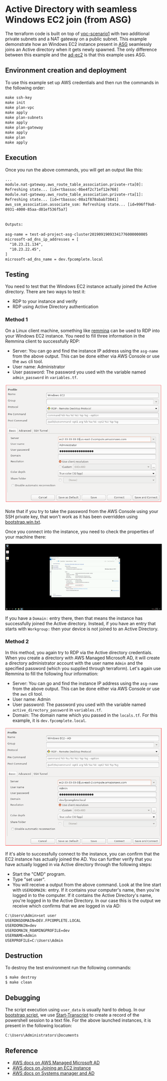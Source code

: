 # Active Directory with seamless Windows EC2 join (from ASG)

The terraform code is built on top of
[vpc-scenario1](https://docs.aws.amazon.com/vpc/latest/userguide/VPC_Scenario1.html)
with two additional private subnets and a NAT gateway on a public
subnet. This example demonstrate how an Windows EC2 instance present
in
[ASG](https://docs.aws.amazon.com/autoscaling/ec2/userguide/AutoScalingGroup.html)
seamlessly joins an Active directory when it gets newly spawned. The
only difference between this example and the [ad-ec2](../ad-ec2) is
that this example uses ASG.

## Environment creation and deployment

To use this example set up AWS credentials and then run the commands in the 
following order:

```
make ssh-key
make init
make plan-vpc
make apply
make plan-subnets
make apply
make plan-gateway
make apply
make plan
make apply
```

## Execution

Once you run the above commands, you will get an output like this:

``` shellsession
...
module.nat-gateway.aws_route_table_association.private-rta[0]: Refreshing state... [id=rtbassoc-0be4f2c71ef12e768]
module.nat-gateway.aws_route_table_association.private-rta[1]: Refreshing state... [id=rtbassoc-08a1f878abab73841]
aws_ssm_association.associate_ssm: Refreshing state... [id=996ff9a8-0931-4000-85aa-d01ef536f5a7]


Outputs:

asg-name = test-ad-project-asg-cluster20190919093341776000000005
microsoft-ad_dns_ip_addresses = [
  "10.23.21.134",
  "10.23.22.45",
]
microsoft-ad_dns_name = dev.fpcomplete.local
```

## Testing

You need to test that the Windows EC2 instance actually joined the
Active directory. There are two ways to test it:

* RDP to your instance and verify
* RDP using Active Directory authentication

### Method 1

On a Linux client machine, something like
[remmina](https://remmina.org) can be used to RDP into your Windows
EC2 instance. You need to fill three information in the Remmina client
to successfully RDP:

* Server: You can go and find the instance IP address using the
  `asg-name` from the above output. This can be done either via AWS
  Console or use the `aws` cli tool.
* User name: Administrator
* User password: The password you used with the variable named
  `admin_password` in `variables.tf`.

![Remmina settings](./assets/remmina-settings1.png)

Note that if you try to take the password from the AWS Console using
your SSH private key, that won't work as it has been overridden using
[bootstrap.win.txt](./bootstrap.win.txt).

Once you connect into the instance, you need to check the properties
of your machine there:

![System Properties](./assets/system-properties.png)

If you have a `Domain:` entry there, then that means the instance has
successfully joined the Active directory. Instead, if you have an
entry that starts with `Workgroup:` then your device is not joined to an
Active Directory.

### Method 2

In this method, you again try to RDP via the Active directory
credentials. When you create a directory with AWS Managed Microsoft
AD, it will create a directory administrator account with the user
name `Admin` and the specified password (which you supplied through
terraform). Let's again use Remmina to fill the following four
information:

* Server: You can go and find the instance IP address using the
  `asg-name` from the above output. This can be done either via AWS
  Console or use the `aws` cli tool.
* User name: Admin
* User password: The password you used with the variable named
  `active_directory_password` in `variables.tf`.
* Domain: The domain name which you passed in the `locals.tf`. For
  this example, it is `dev.fpcomplete.local`.

![Remmina settings](./assets/remmina-settings2.png)

If it's able to successfully connect to the instance, you can confirm
that the EC2 instance has actually joined the AD. You can further verify that you have actually logged in via Active directory through the following steps:

* Start the "CMD" program.
* Type "set user".
* You will receive a output from the above command. Look at the line
  start with `USERDOMAIN:` entry. If it contains your computer's name,
  then you're logged in to the computer. If it contains the Active
  Directory's name, you're logged in to the Active Directory. In our
  case this is the output we receive which confirms that we are logged
  in via AD:

``` shellsession
C:\Users\Admin>set user
USERDNSDOMAIN=DEV.FPCOMPLETE.LOCAL
USERDOMAIN=dev
USERDOMAIN_ROAMINGPROFILE=dev
USERNAME=Admin
USERPROFILE=C:\Users\Admin
```

## Destruction

To destroy the test environment run the following commands:

```
$ make destroy
$ make clean
```

## Debugging

The script execution using `user_data` is usually hard to debug. In
our [bootstrap script](./bootstrap.win.txt), we use
[Start-Transcript](https://docs.microsoft.com/en-us/powershell/module/microsoft.powershell.host/start-transcript?view=powershell-6)
to create a record of the powershell session to a text file. For the
above launched instances, it is present in the following location:

```
C:\Users\Administrators\Documents
```

## Reference

* [AWS docs on AWS Managed Microsoft AD](https://docs.aws.amazon.com/directoryservice/latest/admin-guide/ms_ad_getting_started.html)
* [AWS docs on Joining an EC2 instance](https://docs.aws.amazon.com/directoryservice/latest/admin-guide/ms_ad_join_instance.html)
* [AWS docs on Systems manager and AD](https://aws.amazon.com/premiumsupport/knowledge-center/ec2-systems-manager-dx-domain/)
